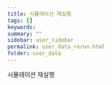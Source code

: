 ```yaml
---
title: 시뮬레이션 재실행
tags: []
keywords:
summary: ""
sidebar: user_sidebar
permalink: user_data_rerun.html
folder: user_data
---
```


시뮬레이션 재실행
